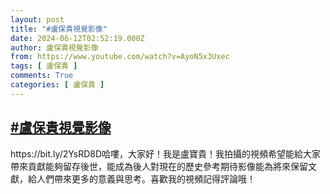 ```yaml
---
layout: post
title: "#盧保貴視覺影像"
date: 2024-06-12T02:52:19.000Z
author: 盧保貴視覺影像
from: https://www.youtube.com/watch?v=AyoN5x3Uxec
tags: [ 盧保貴 ]
comments: True
categories: [ 盧保貴 ]
---
```

<!--1718160739000-->
[#盧保貴視覺影像](https://www.youtube.com/watch?v=AyoN5x3Uxec)
------

<div>
https://bit.ly/2YsRD8D哈嘍，大家好！我是盧寶貴！我拍攝的視頻希望能給大家帶來貢獻能夠留存後世，能成為後人對現在的歷史參考期待影像能為將來保留文獻，給人們帶來更多的意義與思考。喜歡我的視頻記得評論哦！
</div>
